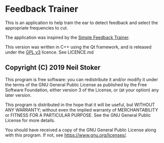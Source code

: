 # Feedback Trainer

This is an application to help train the ear to detect feedback and select the appropriate frequencies to cut.

The application was inspired by the [Simple Feedback Trainer](http://sft.sourceforge.net/ "Simple Feedback Trainer on Sourceforge").

This version was written in C++ using the Qt framework, and is released under the [GPL v3](https://www.gnu.org/licenses/gpl-3.0.html "GPL v3 website") licence. See LICENCE.md

## Copyright (C) 2019  Neil Stoker

This program is free software: you can redistribute it and/or modify
it under the terms of the GNU General Public License as published by
the Free Software Foundation, either version 3 of the License, or
(at your option) any later version.

This program is distributed in the hope that it will be useful,
but WITHOUT ANY WARRANTY; without even the implied warranty of
MERCHANTABILITY or FITNESS FOR A PARTICULAR PURPOSE.  See the
GNU General Public License for more details.

You should have received a copy of the GNU General Public License
along with this program.  If not, see <https://www.gnu.org/licenses/>.
